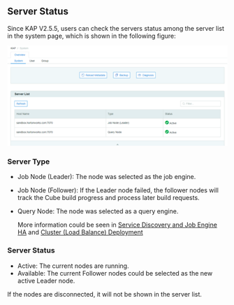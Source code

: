 ## Server Status ##

Since KAP V2.5.5, users can check the servers status among the server list in the system page, which is shown in the following figure:

![servers status](images/server_status/server_status_1.en.png)

### Server Type ###

* Job Node (Leader): The node was selected as the job engine.

* Job Node (Follower): If the Leader node failed, the follower nodes will track the Cube build progress and process later build requests.

* Query Node: The node was selected as a query engine.

  More information could be seen in [Service Discovery and Job Engine HA](../install/adv_install_ha.en.md) and [Cluster (Load Balance) Deployment](../install/adv_install_lb.en.md)

### Server Status ###

* Active: The current nodes are running.
* Available: The current Follower nodes could be selected as the new active Leader node.

If the nodes are disconnected, it will not be shown in the server list.
